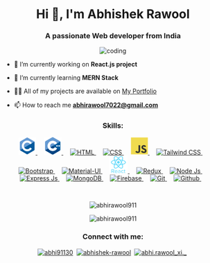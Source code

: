 <h1 align="center">Hi 👋, I'm Abhishek Rawool</h1>
<h3 align="center">A passionate Web developer from India</h3>
<div align="center">
  <img alt="coding" width="400" height="200" src="https://user-images.githubusercontent.com/115187902/230700872-d5f44b85-56c7-4e27-80a4-6e2db901e60c.gif">
</div>

- 🔭 I’m currently working on **React.js project**

- 🌱 I’m currently learning **MERN Stack**

- 👨‍💻 All of my projects are available on [My Portfolio](https://abhishek-rawool.netlify.app/)

- 📫 How to reach me **abhirawool7022@gmail.com**

<h3 align="center">Skills:</h3>
<p align="center">
  <a href="https://www.cprogramming.com/" target="_blank" rel="noreferrer">
    <img src="https://raw.githubusercontent.com/devicons/devicon/master/icons/c/c-original.svg" alt="C" width="40" height="40">
  </a>&nbsp;&nbsp;&nbsp;
  <a href="https://www.cprogramming.com/" target="_blank" rel="noreferrer">
    <img src="https://raw.githubusercontent.com/devicons/devicon/master/icons/cplusplus/cplusplus-original.svg" alt="C++" width="40" height="40">
  </a>&nbsp;&nbsp;&nbsp;
  <a href="https://html.spec.whatwg.org/multipage/" target="_blank" rel="noreferrer">
    <img src="https://upload.wikimedia.org/wikipedia/commons/thumb/3/38/HTML5_Badge.svg/1024px-HTML5_Badge.svg.png" alt="HTML" width="40" height="40">
  </a>&nbsp;&nbsp;&nbsp;
  <a href="https://www.w3schools.com/css/" target="_blank" rel="noreferrer">
    <img src="https://upload.wikimedia.org/wikipedia/commons/thumb/6/62/CSS3_logo.svg/800px-CSS3_logo.svg.png" alt="CSS" width="40" height="40">
  </a>&nbsp;&nbsp;&nbsp;
  <a href="https://developer.mozilla.org/en-US/docs/Web/JavaScript" target="_blank" rel="noreferrer">
    <img src="https://raw.githubusercontent.com/devicons/devicon/master/icons/javascript/javascript-original.svg" alt="Javascript" width="40" height="40">
  </a>&nbsp;&nbsp;&nbsp;
  <a href="https://tailwindcss.com/" target="_blank" rel="noreferrer">
    <img src="https://imgs.search.brave.com/oG3o98QjKAbPSLZPTOvPhupljLwbNmIQ42GfRq2TFXw/rs:fit:860:0:0:0/g:ce/aHR0cHM6Ly91cGxv/YWQud2lraW1lZGlh/Lm9yZy93aWtpcGVk/aWEvY29tbW9ucy9k/L2Q1L1RhaWx3aW5k/X0NTU19Mb2dvLnN2/Zw" alt="Tailwind CSS" width="48" height="38">
  </a>&nbsp;&nbsp;&nbsp;
  <a href="https://getbootstrap.com" target="_blank" rel="noreferrer">
    <img src="https://upload.wikimedia.org/wikipedia/commons/thumb/b/b2/Bootstrap_logo.svg/800px-Bootstrap_logo.svg.png" alt="Bootstrap" width="44" height="39">
  </a>&nbsp;&nbsp;&nbsp;
  <a href="https://mui.com/material-ui/" target="_blank" rel="noreferrer">
    <img src="https://static-00.iconduck.com/assets.00/material-ui-icon-512x406-fhnu85xg.png" alt="Material-UI" width="35" height="38">
  </a>&nbsp;&nbsp;&nbsp;
  <a href="https://reactjs.org/" target="_blank" rel="noreferrer">
    <img src="https://raw.githubusercontent.com/devicons/devicon/master/icons/react/react-original-wordmark.svg" alt="React Js" width="43" height="40">
  </a>&nbsp;&nbsp;&nbsp;
  <a href="https://redux.js.org/" target="_blank" rel="noreferrer">
    <img src="https://imgs.search.brave.com/c4-kyke9Ab0X9ZN4Xt9DUV3AqD2ucLxoBpDzDMqQcUc/rs:fit:500:0:0/g:ce/aHR0cHM6Ly9hc3Nl/dHMuc3RpY2twbmcu/Y29tL2ltYWdlcy81/ODQ4MzA5YmNlZjEw/MTRjMGI1ZTRhOWEu/cG5n" alt="Redux" width="39" height="40">
  </a>&nbsp;&nbsp;&nbsp;
  <a href="https://nodejs.org/en/" target="_blank" rel="noreferrer">
    <img src="https://imgs.search.brave.com/tq3hucM-dRx8cLV-5lQQ5Qy22SzDqFN1foHTH9A2ZL8/rs:fit:500:0:0/g:ce/aHR0cHM6Ly9zZWVr/bG9nby5jb20vaW1h/Z2VzL04vbm9kZWpz/LWxvZ28tRkJFMTIy/RTM3Ny1zZWVrbG9n/by5jb20ucG5n" alt="Node Js" width="35" height="40">
  </a>&nbsp;&nbsp;&nbsp;
<a href="https://expressjs.com/" target="_blank" rel="noreferrer">
    <img src="https://imgs.search.brave.com/dYOC8zWGw9HfWegfPLqE6kjIzG2RgPSySVu8jae78Ss/rs:fit:860:0:0/g:ce/aHR0cHM6Ly93d3cu/Z3VheWVyZC5jb20v/d3AtY29udGVudC91/cGxvYWRzLzIwMjEv/MDQvZXhwcmVzc2pz/LWxvZ28uc3Zn.svg" alt="Express Js" width="40" height="40">
  </a>&nbsp;&nbsp;&nbsp;
  <a href="https://www.mongodb.com/" target="_blank" rel="noreferrer">
    <img src="https://cdn.iconscout.com/icon/free/png-512/free-mongodb-5-1175140.png?f=webp&w=256" alt="MongoDB" width="40" height="40">
  </a>&nbsp;&nbsp;&nbsp;
  <a href="https://firebase.google.com/" target="_blank" rel="noreferrer">
    <img src="https://imgs.search.brave.com/Yfdvfp7w34pYJdEQTVkfStadK3QkhuWazDs-USSPpY0/rs:fit:500:0:0/g:ce/aHR0cHM6Ly9jZG4u/aWNvbi1pY29ucy5j/b20vaWNvbnMyLzI2/OTkvUE5HLzUxMi9m/aXJlYmFzZV9sb2dv/X2ljb25fMTcxMTU3/LnBuZw" alt="Firebase" width="40" height="40">
  </a>&nbsp;&nbsp;&nbsp;
  <a href="https://git-scm.com/" target="_blank" rel="noreferrer">
    <img src="https://www.vectorlogo.zone/logos/git-scm/git-scm-icon.svg" alt="Git" width="40" height="40">
  </a>&nbsp;&nbsp;&nbsp;
  <a href="https://github.com/" target="_blank" rel="noreferrer">
    <img src="https://encrypted-tbn0.gstatic.com/images?q=tbn:ANd9GcSu7esomngrloanUN5V-4X2Rk9P4W2EcXLN-hGNWwHsOw&s" alt="Github" width="40" height="40">
  </a>&nbsp;&nbsp;&nbsp;
</p>

<br/>

<div align="center">
<p><img src="https://github-readme-stats.vercel.app/api/top-langs?username=abhirawool911&show_icons=true&locale=en&layout=compact" alt="abhirawool911"/></p>
<p><img src="https://github-readme-streak-stats.herokuapp.com/?user=abhirawool911&" alt="abhirawool911" /></p>
</div>

<h3 align="center">Connect with me:</h3>
<p align="center">
<a href="https://twitter.com/abhi91130" target="_blank"><img align="center" src="https://img.freepik.com/free-vector/new-2023-twitter-logo-x-icon-design_1017-45418.jpg?t=st=1711484209~exp=1711487809~hmac=894356a12cc88d073c672b2d7bcac22a0bb59d5e05bee97d5a24eb2556f07a97&w=740" alt="abhi91130" height="37.5" width="37.5" /></a>&nbsp;
<a href="https://linkedin.com/in/abhishek-rawool" target="_blank"><img align="center" src="https://static.vecteezy.com/system/resources/previews/018/930/587/original/linkedin-logo-linkedin-icon-transparent-free-png.png" alt="abhishek-rawool" height="60" width="60" /></a>&nbsp;
<a href="https://instagram.com/abhi.rawool_xi._" target="_blank"><img align="center" src="https://upload.wikimedia.org/wikipedia/commons/thumb/e/e7/Instagram_logo_2016.svg/132px-Instagram_logo_2016.svg.png?20210403190622" alt="abhi.rawool_xi._" height="38" width="38" /></a>&nbsp;
</p>
